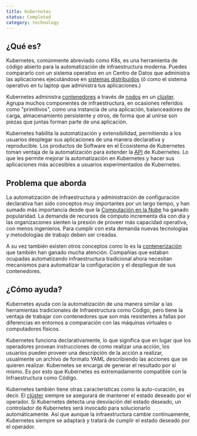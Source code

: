 ```yaml
---
title: Kubernetes
status: Completed
category: technology
---
```


## ¿Qué es?
Kubernetes, comúnmente abreviado como K8s, es una herramienta de código abierto para la automatización de infraestructura moderna. Puedes compararlo con un sistema operativo en un Centro de Datos que administra las aplicaciones ejecutándose en [sistemas distribuidos](/distributed_systems/) (ó como el sistema operativo en tu laptop que administra tus aplicaciones.)

Kubernetes administra [contenedores](/container/) a través de [nodos](/nodes/) en un [clúster](/cluster/). Agrupa muchos componentes de infraestructura, en ocasiones referidos como "primitivos", como una instancia de una aplicación, balanceadores de carga, almacenamiento persistente y otros, de forma que al unirse son piezas que juntas forman parte de una aplicación.

Kubernetes habilita la automatización y extensibilidad, permitiendo a los usuarios desplegar sus aplicaciones de una manera declarativa y reproducible. Los productos de Software en el Ecosistema de Kubernetes toman ventaja de la automatización para extender la [API](/application_programming_interface/) de Kubernetes. Lo que les permite mejorar la automatización en Kubernetes y hacer sus aplicaciones más accesibles a usuarios experimentados de Kubernetes.

## Problema que aborda
La automatización de infraestructura y administración de configuración declarativa han sido conceptos muy importantes por un largo tiempo, y han sumado más importancia desde que la [Computación en la Nube](/es/cloud_computing/) ha ganado popularidad. La demanda de recursos de cómputo incrementa día con día y las organizaciones sienten la presión de proveer más capacidad operativa, con menos ingenieros. Para cumplir con esta demanda nuevas tecnologías y metodologías de trabajo deben ser creadas.

A su vez también existen otros conceptos como lo es la [contenerización](/containerization/) que también han ganado mucha atención. Compañías que estaban ocupadas automatizando infraestructura tradicional ahora necesitan mecanismos para automatizar la configuración y el despliegue de sus contenedores.

## ¿Cómo ayuda?
Kubernetes ayuda con la automatización de una manera similar a las herramientas tradicionales de Infraestructura como Código, pero tiene la ventaja de trabajar con contenedores que son más resistentes a fallas por diferencias en entornos a comparación con las máquinas virtuales o computadores físicos.

Kubernetes funciona declarativamente, lo que significa que en lugar que los operadores provean instrucciones de como realizar una acción, los usuarios pueden proveer una descripción de la acción a realizar, usualmente un archivo de formato YAML describiendo las acciones que se quieren realizar. Kubernetes se encarga de generar el resultado por sí mismo. Es por esto que Kubernetes es extremadamente compatible con la Infraestructura como Código.

Kubernetes también tiene otras características como la auto-curación, es decir. El [clúster](/cluster/) siempre se asegurará de mantener el estado deseado por el operador. Si Kubernetes detecta una desviación del estado deseado, un controlador de Kubernetes será invocado para solucionarlo automáticamente. Así que aunque la infraestructura cambie continuamente, Kubernetes siempre se adaptará y tratará de cumplir el estado deseado por el operador.
